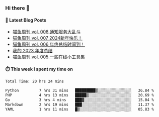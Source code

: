 ### Hi there 👋


#### 📖 Latest Blog Posts
<!-- BLOG-POST-LIST:START -->
- [猫鱼周刊 vol. 008 通知服务大乱斗](https://ameow.xyz/archives/weekly-008)
- [猫鱼周刊 vol. 007 2024新年快乐！](https://ameow.xyz/archives/weekly-007)
- [猫鱼周刊 vol. 006 年终总结时间到！](https://ameow.xyz/archives/weekly-006)
- [我的 2023 年度总结](https://ameow.xyz/archives/2023-wrapup)
- [猫鱼周刊 vol. 005 一些在线小工具集](https://ameow.xyz/archives/weekly-005)
<!-- BLOG-POST-LIST:END -->

#### ⏱️ This week I spent my time on
<!--START_SECTION:waka-->

```txt
Total Time: 20 hrs 24 mins

Python         7 hrs 31 mins   █████████▒░░░░░░░░░░░░░░░   36.84 %
PHP            4 hrs 13 mins   █████▒░░░░░░░░░░░░░░░░░░░   20.69 %
Go             3 hrs 4 mins    ███▓░░░░░░░░░░░░░░░░░░░░░   15.04 %
Markdown       2 hrs 19 mins   ███░░░░░░░░░░░░░░░░░░░░░░   11.37 %
YAML           1 hrs 11 mins   █▒░░░░░░░░░░░░░░░░░░░░░░░   05.83 %
```

<!--END_SECTION:waka-->

<!--
**LeslieLeung/LeslieLeung** is a ✨ _special_ ✨ repository because its `README.md` (this file) appears on your GitHub profile.

Here are some ideas to get you started:

- 🔭 I’m currently working on ...
- 🌱 I’m currently learning ...
- 👯 I’m looking to collaborate on ...
- 🤔 I’m looking for help with ...
- 💬 Ask me about ...
- 📫 How to reach me: ...
- 😄 Pronouns: ...
- ⚡ Fun fact: ...
-->
